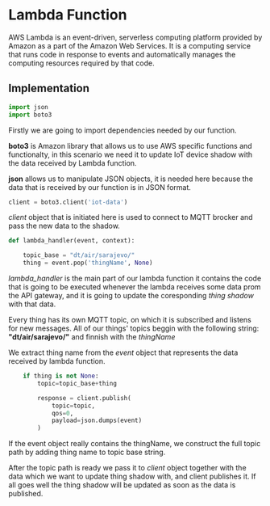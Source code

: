 # Lambda Function

AWS Lambda is an event-driven, serverless computing platform provided by Amazon as a part of the Amazon Web Services. It is a computing service that runs code in response to events and automatically manages the computing resources required by that code.

## Implementation

```python
import json
import boto3
```
Firstly we are going to import dependencies needed by our function. 

**boto3** is Amazon library that allows us to use AWS specific functions and functionalty, in this scenario we need it to update IoT device shadow with the data received by Lambda function.

**json** allows us to manipulate JSON objects, it is needed here because the data that is received by our function is in JSON format.

```python
client = boto3.client('iot-data')
```

_client_ object that is initiated here is used to connect to MQTT brocker and pass the new data to the shadow.

```python
def lambda_handler(event, context):

    topic_base = "dt/air/sarajevo/"
    thing = event.pop('thingName', None)
```

_lambda_handler_ is the main part of our lambda function it contains the code that is going to be executed whenever the lambda receives some data prom the API gateway, and it is going to update the coresponding _thing shadow_ with that data.

Every thing has its own MQTT topic, on which it is subscribed and listens for new messages. All of our things' topics beggin with the following string: **"dt/air/sarajevo/"**
and finnish with the *thingName*

We extract thing name from the *event* object that represents the data received by lambda function.

```python
    if thing is not None:
        topic=topic_base+thing

        response = client.publish(
            topic=topic,
            qos=0,
            payload=json.dumps(event)
        )
```

If the event object really contains the thingName, we construct the full topic path by adding thing name to topic base string.

After the topic path is ready we pass it to *client* object together with the data which we want to update thing shadow with, and client publishes it. If all goes well the thing shadow will be updated as soon as the data is published.
